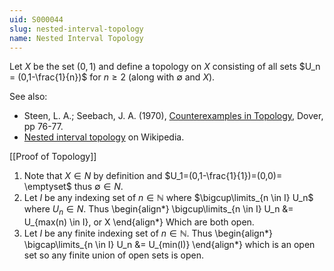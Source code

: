 ```yaml
---
uid: S000044
slug: nested-interval-topology
name: Nested Interval Topology
---
```

Let $X$ be the set $(0,1)$ and define a topology on $X$ consisting of all sets $U_n = (0,1-\frac{1}{n})$ for $n \geq 2$ (along with $\emptyset$ and $X$).

See also:

* Steen, L. A.; Seebach, J. A. (1970), [Counterexamples in Topology](http://books.google.com/books/about/Counterexamples_in_Topology.html?id=DkEuGkOtSrUC), Dover, pp 76-77.
* [Nested interval topology](http://en.wikipedia.org/wiki/Nested_interval_topology) on Wikipedia.

[[Proof of Topology]]
1. Note that $X \in N$ by definition and $U_1=(0,1-\frac{1}{1})=(0,0)= \emptyset$ thus $\emptyset \in N$. 
2. Let $I$ be any indexing set of $n \in \mathbb{N}$ where $\bigcup\limits_{n \in I} U_n$ where $U_n \in N$. Thus
\begin{align*}
\bigcup\limits_{n \in I} U_n &= U_{max(n) \in I}, or X
\end{align*}
Which are both open. 
3.  Let $I$ be any finite indexing set of $n \in \mathbb{N}$. Thus 
\begin{align*}
\bigcap\limits_{n \in I} U_n &= U_{min(I)}
\end{align*}
which is an open set so any finite union of open sets is open.

